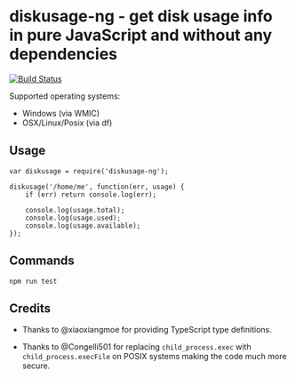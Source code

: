 # diskusage-ng - get disk usage info in pure JavaScript and without any dependencies

[![Build Status](https://travis-ci.org/iximiuz/node-diskusage-ng.svg?branch=master)](https://travis-ci.org/iximiuz/node-diskusage-ng)

Supported operating systems:
 - Windows (via WMIC)
 - OSX/Linux/Posix (via df)

## Usage
```
var diskusage = require('diskusage-ng');

diskusage('/home/me', function(err, usage) {
	if (err) return console.log(err);

	console.log(usage.total);
	console.log(usage.used);
	console.log(usage.available);
});

```

## Commands
```
npm run test
```

## Credits

- Thanks to @xiaoxiangmoe for providing TypeScript type definitions.

- Thanks to @Congelli501 for replacing `child_process.exec` with `child_process.execFile`
  on POSIX systems making the code much more secure.

